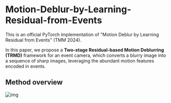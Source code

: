 # Motion-Deblur-by-Learning-Residual-from-Events
This is an official PyTorch implementation of "Motion Deblur by Learning Residual from Events"  (TMM 2024).

In this paper, we propose a **Two-stage Residual-based Motion Deblurring (TRMD)** framework for an event camera, which converts a blurry image into a sequence of sharp images, leveraging the abundant motion features encoded in events.

## Method overview
![img](https://github.com/chenkang455/Motion-Deblur-by-Learning-Residual-from-Events/assets/72788314/5feb49ae-f32d-4710-a249-e2b60c7ae842)
